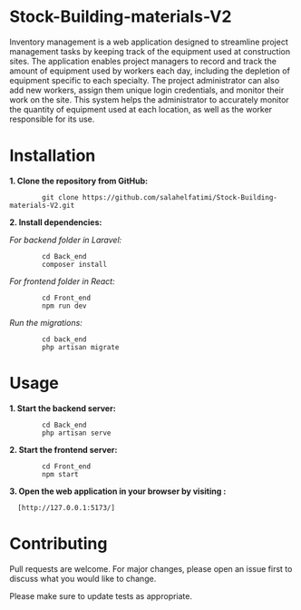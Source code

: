 # Stock-Building-materials-V2

Inventory management is a web application designed to streamline project management tasks by keeping track of the equipment used at construction sites. The application enables project managers to record and track the amount of equipment used by workers each day, including the depletion of equipment specific to each specialty. The project administrator can also add new workers, assign them unique login credentials, and monitor their work on the site. This system helps the administrator to accurately monitor the quantity of equipment used at each location, as well as the worker responsible for its use.

# Installation

**1. Clone the repository from GitHub:**

            git clone https://github.com/salahelfatimi/Stock-Building-materials-V2.git

**2. Install dependencies:**

*For backend folder in Laravel:*

            cd Back_end
            composer install

*For frontend folder in React:*

            cd Front_end
            npm run dev
 
*Run the migrations:*
 
            cd back_end
            php artisan migrate
 

# Usage

**1. Start the backend server:**

            cd Back_end
            php artisan serve

**2. Start the frontend server:**

            cd Front_end
            npm start

**3. Open the web application in your browser by visiting :**

      [http://127.0.0.1:5173/]

# Contributing

   Pull requests are welcome. For major changes, please open an issue first to discuss what you would like to change.

   Please make sure to update tests as appropriate.

